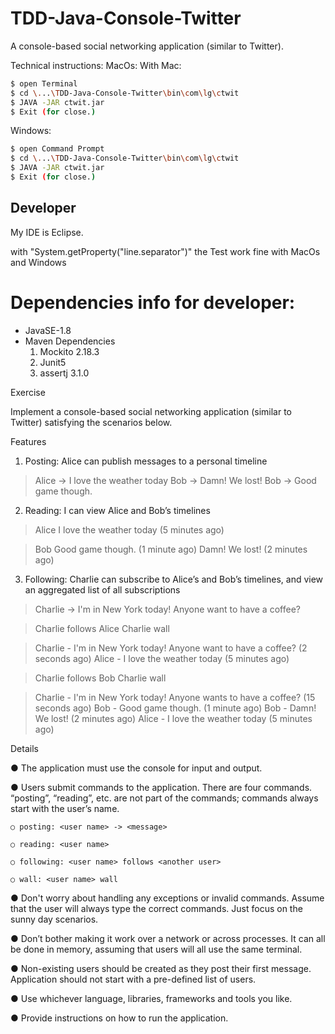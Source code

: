 # TDD-Java-Console-Twitter
A console-based social networking application (similar to Twitter).


Technical instructions:
MacOs:
With Mac:
```sh
$ open Terminal
$ cd \...\TDD-Java-Console-Twitter\bin\com\lg\ctwit
$ JAVA -JAR ctwit.jar
$ Exit (for close.)
```
Windows:
```sh
$ open Command Prompt
$ cd \...\TDD-Java-Console-Twitter\bin\com\lg\ctwit
$ JAVA -JAR ctwit.jar
$ Exit (for close.)
```
## Developer

My IDE is Eclipse.

with "System.getProperty("line.separator")" the Test work fine with MacOs and Windows

# Dependencies info for developer:
- JavaSE-1.8
- Maven Dependencies 
	1. Mockito 2.18.3
	2. Junit5 
	3. assertj 3.1.0

Exercise

Implement a console-based social networking application (similar to Twitter) satisfying the scenarios 
below.

Features

1) Posting: Alice can publish messages to a personal timeline

> Alice -> I love the weather today
> Bob -> Damn! We lost!
> Bob -> Good game though.

2) Reading: I can view Alice and Bob’s timelines

> Alice
> I love the weather today (5 minutes ago)

> Bob
> Good game though. (1 minute ago)
> Damn! We lost! (2 minutes ago)

3) Following: Charlie can subscribe to Alice’s and Bob’s timelines, and view an aggregated list of all 
subscriptions

> Charlie -> I'm in New York today! Anyone want to have a coffee?

> Charlie follows Alice
> Charlie wall

>Charlie - I'm in New York today! Anyone want to have a coffee? (2 seconds ago)
> Alice - I love the weather today (5 minutes ago)

> Charlie follows Bob
> Charlie wall

> Charlie - I'm in New York today! Anyone wants to have a coffee? (15 seconds ago)
> Bob - Good game though. (1 minute ago)
> Bob - Damn! We lost! (2 minutes ago)
> Alice - I love the weather today (5 minutes ago)

Details

● The application must use the console for input and output.

● Users submit commands to the application. There are four commands. “posting”, “reading”, etc. 
are not part of the commands; commands always start with the user’s name.

	○ posting: <user name> -> <message>

	○ reading: <user name>

	○ following: <user name> follows <another user>

	○ wall: <user name> wall

● Don't worry about handling any exceptions or invalid commands. Assume that the user will 
always type the correct commands. Just focus on the sunny day scenarios.

● Don’t bother making it work over a network or across processes. It can all be done in memory, 
assuming that users will all use the same terminal.

● Non-existing users should be created as they post their first message. Application should not start 
with a pre-defined list of users.

● Use whichever language, libraries, frameworks and tools you like.

● Provide instructions on how to run the application.
